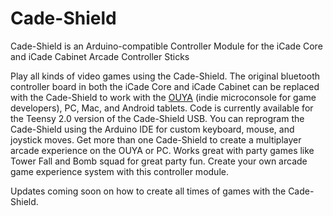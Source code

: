 Cade-Shield
===========

Cade-Shield is an Arduino-compatible Controller Module for the iCade Core and iCade Cabinet Arcade Controller Sticks

Play all kinds of video games using the Cade-Shield.  The original bluetooth controller board in both the iCade Core and iCade Cabinet can be replaced with the Cade-Shield to work with the [OUYA](https://www.ouya.tv/) (indie microconsole for game developers), PC, Mac, and Android tablets.  Code is currently available for the Teensy 2.0 version of the Cade-Shield USB.  You can reprogram the Cade-Shield using the Arduino IDE for custom keyboard, mouse, and joystick moves.  Get more than one Cade-Shield to create a multiplayer arcade experience on the OUYA or PC.  Works great with party games like Tower Fall and Bomb squad for great party fun.  Create your own arcade game experience system with this controller module.

Updates coming soon on how to create all times of games with the Cade-Shield.
